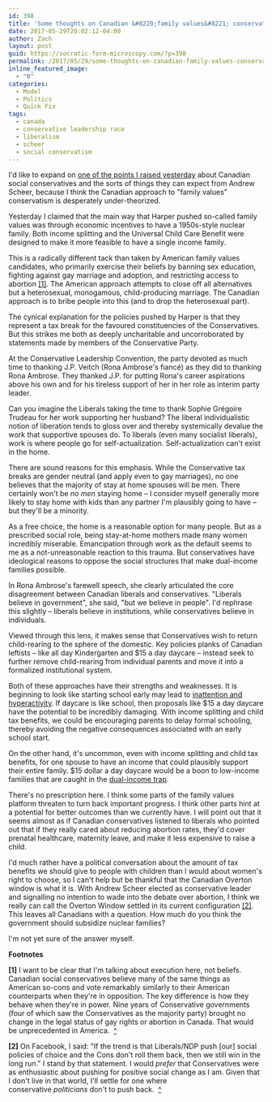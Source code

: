 ```yaml
---
id: 398
title: 'Some thoughts on Canadian &#8220;family values&#8221; conservatives'
date: 2017-05-29T20:02:12-04:00
author: Zach
layout: post
guid: https://socratic-form-microscopy.com/?p=398
permalink: /2017/05/29/some-thoughts-on-canadian-family-values-conservatives/
inline_featured_image:
  - "0"
categories:
  - Model
  - Politics
  - Quick Fix
tags:
  - canada
  - conservative leadership race
  - liberalism
  - scheer
  - social conservatism
---
```

I'd like to expand on <a href="https://socratic-form-microscopy.com/2017/05/28/five-things-i-learned-from-the-conservative-leadership-race-that-all-canadians-should-take-note-of/">one of the points I raised yesterday</a> about Canadian social conservatives and the sorts of things they can expect from Andrew Scheer, because I think the Canadian approach to "family values" conservatism is desperately under-theorized.

Yesterday I claimed that the main way that Harper pushed so-called family values was through economic incentives to have a 1950s-style nuclear family. Both income splitting and the Universal Child Care Benefit were designed to make it more feasible to have a single income family.

This is a radically different tack than taken by American family values candidates, who primarily exercise their beliefs by banning sex education, fighting against gay marriage and adoption, and restricting access to abortion <a href="#so-con-1" id="top-so-con-1">[1]</a>. The American approach attempts to close off all alternatives but a heterosexual, monogamous, child-producing marriage. The Canadian approach is to bribe people into this (and to drop the heterosexual part).

The cynical explanation for the policies pushed by Harper is that they represent a tax break for the favoured constituencies of the Conservatives. But this strikes me both as deeply uncharitable and uncorroborated by statements made by members of the Conservative Party.

At the Conservative Leadership Convention, the party devoted as much time to thanking J.P. Veitch (Rona Ambrose's fiancé) as they did to thanking Rona Ambrose. They thanked J.P. for putting Rona's career aspirations above his own and for his tireless support of her in her role as interim party leader.

Can you imagine the Liberals taking the time to thank Sophie Grégoire Trudeau for her work supporting her husband? The liberal individualistic notion of liberation tends to gloss over and thereby systemically devalue the work that supportive spouses do. To liberals (even many socialist liberals), work is where people go for self-actualization. Self-actualization can't exist in the home.

There are sound reasons for this emphasis. While the Conservative tax breaks are gender neutral (and apply even to gay marriages), no one believes that the majority of stay at home spouses will be men. There certainly won't be <em>no men </em>staying home – I consider myself generally more likely to stay home with kids than any partner I'm plausibly going to have – but they'll be a minority.

As a free choice, the home is a reasonable option for many people. But as a prescribed social role, being stay-at-home mothers made many women incredibly miserable. Emancipation through work as the default seems to me as a not-unreasonable reaction to this trauma. But conservatives have ideological reasons to oppose the social structures that make dual-income families possible.

In Rona Ambrose's farewell speech, she clearly articulated the core disagreement between Canadian liberals and conservatives. "Liberals believe in government", she said, "but we believe in people". I'd rephrase this slightly – liberals believe in institutions, while conservatives believe in individuals.

Viewed through this lens, it makes sense that Conservatives wish to return child-rearing to the sphere of the domestic. Key policies planks of Canadian leftists – like all day Kindergarten and $15 a day daycare – instead seek to further remove child-rearing from individual parents and move it into a formalized institutional system.

Both of these approaches have their strengths and weaknesses. It is beginning to look like starting school early may lead to <a href="http://www.nber.org/papers/w21610">inattention and hyperactivity</a>. If daycare is like school, then proposals like $15 a day daycare have the potential to be incredibly damaging. With income splitting and child tax benefits, we could be encouraging parents to delay formal schooling, thereby avoiding the negative consequences associated with an early school start.

On the other hand, it's uncommon, even with income splitting and child tax benefits, for one spouse to have an income that could plausibly support their entire family. $15 dollar a day daycare would be a boon to low-income families that are caught in the <a href="http://www.motherjones.com/politics/2004/11/two-income-trap">dual-income trap</a>.

There's no prescription here. I think some parts of the family values platform threaten to turn back important progress. I think other parts hint at a potential for better outcomes than we currently have. I will point out that it seems almost as if Canadian conservatives listened to liberals who pointed out that if they really cared about reducing abortion rates, they'd cover prenatal healthcare, maternity leave, and make it less expensive to raise a child.

I'd much rather have a political conversation about the amount of tax benefits we should give to people with children than I would about women's right to choose, so I can't help but be thankful that the Canadian Overton window is what it is. With Andrew Scheer elected as conservative leader and signalling no intention to wade into the debate over abortion, I think we really can call the Overton Window settled in its current configuration <a href="#so-con-2" id="top-so-con-2">[2]</a>. This leaves all Canadians with a question. How much do you think the government should subsidize nuclear families?

I'm not yet sure of the answer myself.

<strong>Footnotes</strong>

<strong id="so-con-1">[1]</strong> I want to be clear that I'm talking about execution here, not beliefs. Canadian social conservatives believe many of the same things as American so-cons and vote remarkably similarly to their American counterparts when they're in opposition. The key difference is how they behave when they're in power. Nine years of Conservative governments (four of which saw the Conservatives as the majority party) brought no change in the legal status of gay rights or abortion in Canada. That would be unprecedented in America.  <a href="#top-so-con-1">^</a>

<strong id="so-con-2">[2]</strong> On Facebook, I said: "<span data-ft="{&quot;tn&quot;:&quot;K&quot;}"><span class="UFICommentBody">If the trend is that Liberals/NDP push [our] social policies of choice and the Cons don't roll them back, then we still win in the long run." I stand by that statement. I would <em>prefer</em> that Conservatives were as enthusiastic about pushing for positive social change as I am. Given that I don't live in that world, I'll settle for one where conservative <em>politicians</em> don't to push back.  <a href="#top-so-con-2">^</a></span></span>